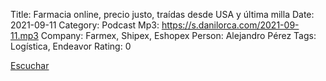 Title: Farmacia online, precio justo, traídas desde USA y última milla
Date: 2021-09-11
Category: Podcast
Mp3: https://s.danilorca.com/2021-09-11.mp3
Company: Farmex, Shipex, Eshopex
Person: Alejandro Pérez
Tags: Logística, Endeavor
Rating: 0

<a href="https://s.danilorca.com/2021-09-11.mp3" type="audio/mpeg">
Escuchar
</a>
